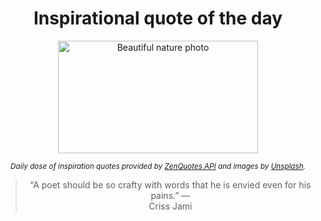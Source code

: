 
<div align="center">

# Inspirational quote of the day

<img src="./data/photo.jpeg" alt="Beautiful nature photo" width="320" height="180">

<sub><i>Daily dose of inspiration quotes provided by [ZenQuotes API](https://zenquotes.io/) and images by [Unsplash](https://unsplash.com/).</i></sub>


<blockquote>&ldquo;A poet should be so crafty with words that he is envied even for his pains.&rdquo; &mdash; <footer>Criss Jami</footer></blockquote>

</div>
